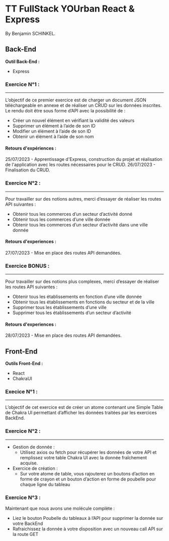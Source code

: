 # TT FullStack YOUrban React & Express
By Benjamin SCHINKEL.

## Back-End
**Outil Back-End :**
- Express

### Exercice N°1 :
---
L’objectif de ce premier exercice est de charger un document JSON
téléchargeable en annexe et de réaliser un CRUD sur les données inscrites.
Le rendu doit être sous forme d’API avec la possibilité de :

- Créer un nouvel élément en vérifiant la validité des valeurs
- Supprimer un élément à l’aide de son ID
- Modifier un élément à l’aide de son ID
- Obtenir un élément à l’aide de son nom

#### Retours d'expériences :
25/07/2023 - Apprentissage d'Express, construction du projet et réalisation de l'application avec les routes nécessaires pour le CRUD.
26/07/2023 - Finalisation du CRUD.

### Exercice N°2 :
---
Pour travailler sur des notions autres, merci d’essayer de réaliser les routes
API suivantes :

- Obtenir tous les commerces d’un secteur d’activité donné
- Obtenir tous les commerces d’une ville donnée
- Obtenir tous les commerces d’un secteur d’activité dans une ville donnée

#### Retours d'experiences :
27/07/2023 - Mise en place des routes API demandées.

### Exercice BONUS :
---
Pour travailler sur des notions plus complexes, merci d’essayer de réaliser les
routes API suivantes :

- Obtenir tous les établissements en fonction d’une ville donnée
- Obtenir tous les établissements en fonctions du secteur et de la ville
- Supprimer tous les établissements d’une ville
- Supprimer tous les établissements d’un secteur d’activité

#### Retours d'experiences :
28/07/2023 - Mise en place des routes API demandées.

## Front-End
**Outils Front-End :**
- React
- ChakraUI

### Execice N°1 :
---
L’objectif de cet exercice est de créer un atome contenant une Simple Table de
Chakra UI permettant d’afficher les données traitées par les exercices BackEnd.

### Exercice N°2 :
---
- Gestion de donnée :
    - Utilisez axios ou fetch pour récupérer les données de votre API et remplissez votre table Chakra UI avec la donnée fraîchement acquise.
- Exercice de création :
    - Sur votre atome de table, vous rajouterez un boutons d’action en forme de crayon et un bouton d’action en forme de poubelle pour chaque ligne du tableau

### Exercice N°3 :
Maintenant que nous avons une molécule complète :
- Liez le bouton Poubelle du tableaux à l’API pour supprimer la donnée sur votre BackEnd
- Rafraichissez la donnée à votre disposition avec un nouveau call API sur la route GET
